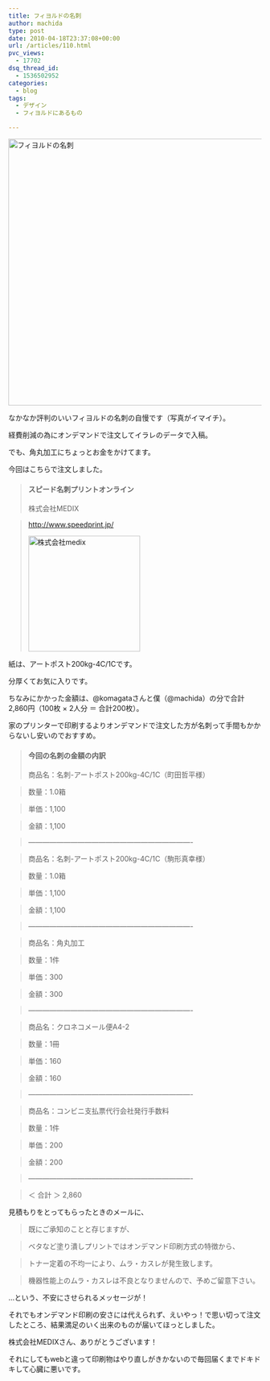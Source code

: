 ```yaml
---
title: フィヨルドの名刺
author: machida
type: post
date: 2010-04-18T23:37:08+00:00
url: /articles/110.html
pvc_views:
  - 17702
dsq_thread_id:
  - 1536502952
categories:
  - blog
tags:
  - デザイン
  - フィヨルドにあるもの

---
```

<p class="center">
  <a href="http://fjord.jp/wp-content/uploads/2010/04/name_cards.jpg"><img src="http://fjord.jp/wp-content/uploads/2010/04/name_cards-530x530.jpg" alt="フィヨルドの名刺" title="フィヨルドの名刺" width="530" height="530" class="alignnone size-medium wp-image-111" /></a>
</p>

なかなか評判のいいフィヨルドの名刺の自慢です（写真がイマイチ）。
  
経費削減の為にオンデマンドで注文してイラレのデータで入稿。
  
でも、角丸加工にちょっとお金をかけてます。

今回はこちらで注文しました。

> #### スピード名刺プリントオンライン
> 
> 株式会社MEDIX
  
> <http://www.speedprint.jp/>
> 
> <p class="center">
>   <a href="http://www.speedprint.jp/"><img src="http://fjord.jp/wp-content/uploads/2010/04/medix.jpg" alt="株式会社medix" title="株式会社medix" width="222" height="230" class="alignnone size-full wp-image-122" /></a>
> </p>

紙は、アートポスト200kg-4C/1Cです。
  
分厚くてお気に入りです。

ちなみにかかった金額は、@komagataさんと僕（@machida）の分で合計2,860円（100枚 × 2人分 ＝ 合計200枚）。
  
家のプリンターで印刷するよりオンデマンドで注文した方が名刺って手間もかからないし安いのでおすすめ。

> #### 今回の名刺の金額の内訳
> 
> 商品名：名刺-アートポスト200kg-4C/1C（町田哲平様）
  
> 数量：1.0箱
  
> 単価：1,100
  
> 金額：1,100
  
> &#8212;&#8212;&#8212;&#8212;&#8212;&#8212;&#8212;&#8212;&#8212;&#8212;&#8212;&#8212;&#8212;&#8212;&#8212;&#8212;&#8212;&#8212;&#8212;&#8212;&#8212;&#8212;&#8212;-
  
> 商品名：名刺-アートポスト200kg-4C/1C（駒形真幸様）
  
> 数量：1.0箱
  
> 単価：1,100
  
> 金額：1,100
  
> &#8212;&#8212;&#8212;&#8212;&#8212;&#8212;&#8212;&#8212;&#8212;&#8212;&#8212;&#8212;&#8212;&#8212;&#8212;&#8212;&#8212;&#8212;&#8212;&#8212;&#8212;&#8212;&#8212;-
  
> 商品名：角丸加工
  
> 数量：1件
  
> 単価：300
  
> 金額：300
  
> &#8212;&#8212;&#8212;&#8212;&#8212;&#8212;&#8212;&#8212;&#8212;&#8212;&#8212;&#8212;&#8212;&#8212;&#8212;&#8212;&#8212;&#8212;&#8212;&#8212;&#8212;&#8212;&#8212;-
  
> 商品名：クロネコメール便A4-2
  
> 数量：1冊
  
> 単価：160
  
> 金額：160
  
> &#8212;&#8212;&#8212;&#8212;&#8212;&#8212;&#8212;&#8212;&#8212;&#8212;&#8212;&#8212;&#8212;&#8212;&#8212;&#8212;&#8212;&#8212;&#8212;&#8212;&#8212;&#8212;&#8212;-
  
> 商品名：コンビニ支払票代行会社発行手数料
  
> 数量：1件
  
> 単価：200
  
> 金額：200
  
> &#8212;&#8212;&#8212;&#8212;&#8212;&#8212;&#8212;&#8212;&#8212;&#8212;&#8212;&#8212;&#8212;&#8212;&#8212;&#8212;&#8212;&#8212;&#8212;&#8212;&#8212;&#8212;&#8212;-
  
> ＜ 合計 ＞ 2,860

見積もりをとってもらったときのメールに、

> 既にご承知のことと存じますが、
  
> ベタなど塗り潰しプリントではオンデマンド印刷方式の特徴から、
  
> トナー定着の不均一により、ムラ・カスレが発生致します。
  
> 機器性能上のムラ・カスレは不良となりませんので、予めご留意下さい。 

…という、不安にさせられるメッセージが！

それでもオンデマンド印刷の安さには代えられず、えいやっ！で思い切って注文したところ、結果満足のいく出来のものが届いてほっとしました。
  
株式会社MEDIXさん、ありがとうございます！

それにしてもwebと違って印刷物はやり直しがきかないので毎回届くまでドキドキして心臓に悪いです。